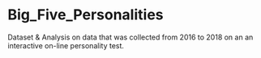 # Big_Five_Personalities
Dataset &amp; Analysis on data that was collected from 2016 to 2018 on an an interactive on-line personality test.
